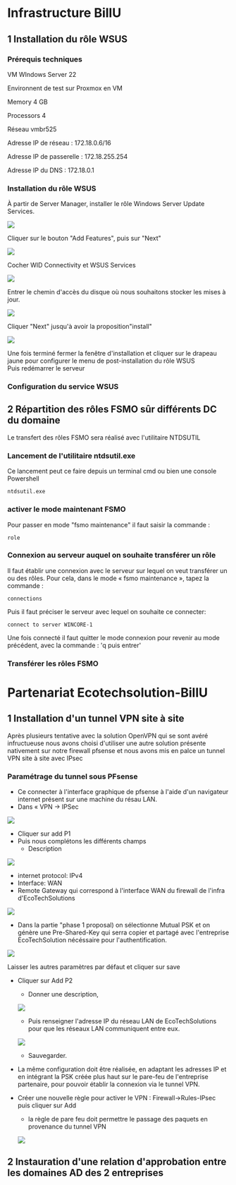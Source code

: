 # Infrastructure BillU
 
## 1 Installation du rôle WSUS 
### Prérequis techniques

VM WIndows Server 22

Environnent de test sur Proxmox en VM

Memory 4 GB

Processors 4

Réseau vmbr525

Adresse IP de réseau : 172.18.0.6/16

Adresse IP de passerelle : 172.18.255.254

Adresse IP du DNS : 172.18.0.1

### Installation du rôle WSUS
À partir de Server Manager, installer le rôle Windows Server Update Services. 
  
![](../Ressources/S08/S08WSUS-1.png)

Cliquer sur le bouton "Add Features", puis sur "Next"
  
![](../Ressources/S08/S08WSUS-2.png)

Cocher WID Connectivity et WSUS Services
  
![](../Ressources/S08/S08WSUS-3.png)
  
Entrer le chemin d'accès du disque où nous souhaitons stocker les mises à jour.  
  
![](../Ressources/S08/S08WSUS-4.png)
  
Cliquer "Next" jusqu'à avoir la proposition"install" 
  
![](../Ressources/S08/S08WSUS-5.png)

Une fois terminé fermer la fenêtre d'installation et cliquer sur le drapeau jaune pour configurer le menu de post-installation du rôle WSUS  
Puis redémarrer le serveur

### Configuration du service WSUS  


## 2 Répartition des rôles FSMO sûr différents DC du domaine

Le transfert des rôles FSMO sera réalisé avec l'utilitaire NTDSUTIL

### Lancement de l'utilitaire ntdsutil.exe
Ce lancement peut ce faire depuis un terminal cmd ou bien une console Powershell
```
ntdsutil.exe
```
### activer le mode maintenant FSMO
Pour passer en mode "fsmo maintenance" il faut saisir la commande :
```
role
```
### Connexion au serveur auquel on souhaite transférer un rôle
Il faut établir une connexion avec le serveur sur lequel on veut transférer un ou des rôles. Pour cela, dans le mode « fsmo maintenance », tapez la commande :
```
connections
```
Puis il faut préciser le serveur avec lequel on souhaite ce connecter:
```
connect to server WINCORE-1
```
Une fois connecté il faut quitter le mode connexion pour revenir au mode précédent, avec la commande : 'q puis entrer'

### Transférer les rôles FSMO 


 # Partenariat Ecotechsolution-BillU
 
## 1 Installation d'un tunnel VPN site à site
Après plusieurs tentative avec la solution OpenVPN qui se sont avéré infructueuse nous avons choisi d'utiliser une autre solution présente nativement sur notre firewall pfsense et nous avons mis en palce un tunnel VPN site à site avec IPsec

### Paramétrage du tunnel sous PFsense 
- Ce connecter à l'interface graphique de pfsense à l'aide d'un navigateur internet présent sur une machine du résau LAN.
- Dans « VPN -> IPSec
  
![](../Ressources/S08/S08IPsec-1.png)

- Cliquer sur add P1
- Puis nous complétons les différents champs
  - Description
   
![](../Ressources/S08/S08IPsec-2.png)

  - internet protocol: IPv4
  - Interface: WAN
  - Remote Gateway qui correspond à l'interface WAN du firewall de l'infra d'EcoTechSolutions
  
![](../Ressources/S08/S08IPsec-3.png)

  - Dans la partie "phase 1 proposal) on sélectionne Mutual PSK et on génère une Pre-Shared-Key qui serra copier et partagé avec l'entreprise EcoTechSolution nécéssaire pour l'authentification.

![](../Ressources/S08/S08IPsec-4.png)

Laisser les autres paramètres par défaut et cliquer sur save 

- Cliquer sur Add P2
  - Donner une description,
  
  ![](../Ressources/S08/S08IPsec-5.png)
  
  - Puis renseigner l'adresse IP du réseau LAN de EcoTechSolutions pour que les réseaux LAN communiquent entre eux.

  ![](../Ressources/S08/S08IPsec-6.png)

  - Sauvegarder.
- La même configuration doit être réalisée, en adaptant les adresses IP et en intégrant la PSK créée plus haut sur le pare-feu de l'entreprise partenaire, pour pouvoir établir la connexion via le tunnel VPN.

- Créer une nouvelle règle pour activer le VPN : Firewall->Rules-IPsec puis cliquer sur Add
  - la règle de pare feu doit permettre le passage des paquets en provenance du tunnel VPN   

   ![](../Ressources/S08/S08IPsec-7.png)
 

## 2 Instauration d'une relation d'approbation entre les domaines AD des 2 entreprises
 
